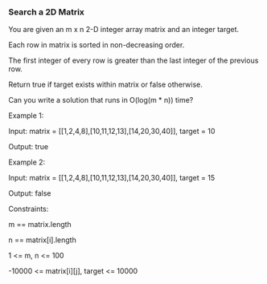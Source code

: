 ### Search a 2D Matrix


You are given an m x n 2-D integer array matrix and an integer target.

Each row in matrix is sorted in non-decreasing order.

The first integer of every row is greater than the last integer of the previous row.

Return true if target exists within matrix or false otherwise.


Can you write a solution that runs in O(log(m * n)) time?


Example 1:



Input: matrix = [[1,2,4,8],[10,11,12,13],[14,20,30,40]], target = 10


Output: true

Example 2:



Input: matrix = [[1,2,4,8],[10,11,12,13],[14,20,30,40]], target = 15


Output: false

Constraints:

m == matrix.length

n == matrix[i].length

1 <= m, n <= 100

-10000 <= matrix[i][j], target <= 10000